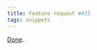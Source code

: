 ```yaml
---
title: Feature request #475
tags: snippets
---
```


[Done](http://www.wincent.com/a/support/bugs/show_bug.cgi?id=475).
